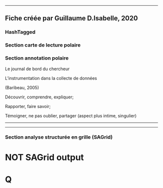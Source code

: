 
----
Fiche créée par Guillaume D.Isabelle, 2020 
---- 

### HashTagged 


### Section carte de lecture polaire
### Section annotation polaire
Le journal de bord du chercheur



L’instrumentation dans la collecte de données



(Baribeau, 2005)



Découvrir, comprendre, expliquer;



Rapporter, faire savoir;



Témoigner, ne pas oublier, partager (aspect plus intime, singulier)






----

----



### Section analyse structurée en grille (SAGrid)


# NOT SAGrid output

# Q

